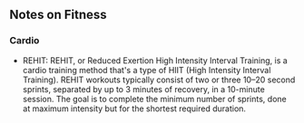 
## Notes on Fitness

### Cardio
- REHIT: REHIT, or Reduced Exertion High Intensity Interval Training, is a cardio training method that's a type of HIIT (High Intensity Interval Training). REHIT workouts typically consist of two or three 10–20 second sprints, separated by up to 3 minutes of recovery, in a 10-minute session. The goal is to complete the minimum number of sprints, done at maximum intensity but for the shortest required duration. 



